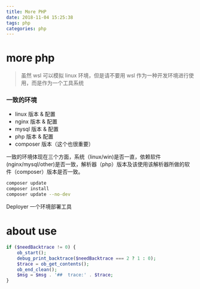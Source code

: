```yaml
---
title: More PHP
date: 2018-11-04 15:25:38
tags: php
categories: php
---
```




# more php  

>  虽然 wsl 可以模拟 linux 环境，但是请不要用 wsl 作为一种开发环境进行使用，而是作为一个工具系统


### 一致的环境  

- linux 版本 & 配置
- nginx 版本 & 配置
- mysql 版本 & 配置
- php 版本 & 配置
- composer 版本（这个也很重要）

一致的环境体现在三个方面，系统（linux/win)是否一直，依赖软件(nginx/mysql/other)是否一致，解析器（php）版本及该使用该解析器所做的软件（composer）版本是否一致。

```sh
composer update
composer install
composer update --no-dev
```

Deployer 一个环境部署工具


# about use

``` php
if ($needBacktrace != 0) {
    ob_start();
    debug_print_backtrace($needBacktrace === 2 ? 1 : 0);
    $trace = ob_get_contents();
    ob_end_clean();
    $msg = $msg . '##  trace:' . $trace;
}
```


